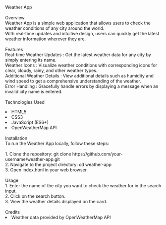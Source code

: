 Weather App<br>
<br>
Overview<br>
Weather App is a simple web application that allows users to check the weather conditions of any city around the world.<br>
With real-time updates and intuitive design, users can quickly get the latest weather information wherever they are.<br>
<br>
Features<br>
Real-time Weather Updates : Get the latest weather data for any city by simply entering its name.<br>
Weather Icons : Visualize weather conditions with corresponding icons for clear, cloudy, rainy, and other weather types.<br>
Additional Weather Details : View additional details such as humidity and wind speed to get a comprehensive understanding of the weather.<br>
Error Handling : Gracefully handle errors by displaying a message when an invalid city name is entered.<br>
<br>
Technologies Used<br>
<li>HTML5<br>
<li>CSS3<br>
<li>JavaScript (ES6+)<br>
<li>OpenWeatherMap API<br>
<br>
Installation<br>
To run the Weather App locally, follow these steps:<br>
<br>
1. Clone the repository: git clone https://github.com/your-username/weather-app.git<br>
2. Navigate to the project directory: cd weather-app<br>
3. Open index.html in your web browser.<br>
<br>
Usage<br>
1. Enter the name of the city you want to check the weather for in the search input.<br>
2. Click on the search button.<br>
3. View the weather details displayed on the card.<br>
<br>
Credits<br>
<li>Weather data provided by OpenWeatherMap API<br>
